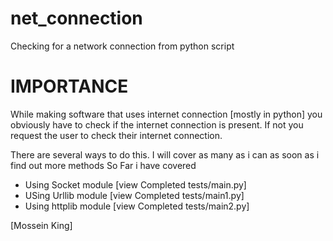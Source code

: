 # net_connection
Checking for a network connection from python script

# IMPORTANCE
While making software that uses internet connection [mostly in python] you obviously have to check if the internet connection is present.
If not you request the user to check their internet connection.

There are several ways to do this. I will cover as many as i can as soon as i find out more methods
So Far i have covered
* Using Socket module [view Completed tests/main.py]
* USing Urllib module [view Completed tests/main1.py]
* Using httplib module [view Completed tests/main2.py]


[Mossein King]
